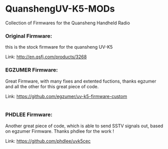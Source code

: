 # QuanshengUV-K5-MODs
Collection of Firmwares for the Quansheng Handheld Radio

<h3>Original Firmware:</h3>

this is the stock firmware for the quansheng UV-K5

Link:
http://en.qsfj.com/products/3268<br>

<h3>EGZUMER Firmware:</h3>

Great Firmware, with many fixes and extented fuctions, thanks egzumer and all the other for this great piece of code.

Link:
https://github.com/egzumer/uv-k5-firmware-custom<br><br>

<h3>PHDLEE Firmware:</h3>

Another great piece of code, which is able to send SSTV signals out, based on egzumer Firmware. Thanks phdlee for the work !

Link:
https://github.com/phdlee/uvk5cec

